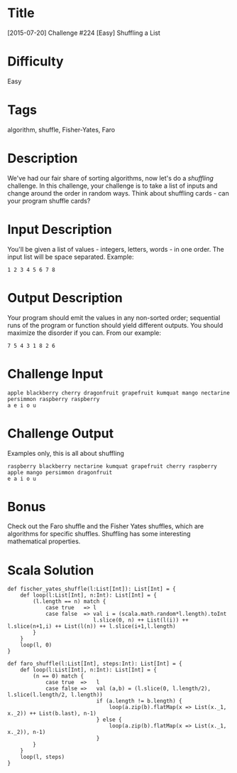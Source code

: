 # Title 

[2015-07-20] Challenge #224 [Easy] Shuffling a List

# Difficulty

Easy

# Tags

algorithm, shuffle, Fisher-Yates, Faro

# Description

We've had our fair share of sorting algorithms, now let's do a *shuffling* challenge. In this challenge, your challenge is to take a list of inputs and change around the order in random ways. Think about shuffling cards - can your program shuffle cards?

# Input Description

You'll be given a list of values - integers, letters, words - in one order. The input list will be space separated. Example:

	1 2 3 4 5 6 7 8 

# Output Description

Your program should emit the values in any non-sorted order; sequential runs of the program or function should yield different outputs. You should maximize the disorder if you can. From our example:

	7 5 4 3 1 8 2 6

# Challenge Input

	apple blackberry cherry dragonfruit grapefruit kumquat mango nectarine persimmon raspberry raspberry
	a e i o u

# Challenge Output 

Examples only, this is all about shuffling

	raspberry blackberry nectarine kumquat grapefruit cherry raspberry apple mango persimmon dragonfruit
	e a i o u

# Bonus

Check out the Faro shuffle and the Fisher Yates shuffles, which are algorithms for specific shuffles. Shuffling has some interesting mathematical properties. 

# Scala Solution

	def fischer_yates_shuffle(l:List[Int]): List[Int] = {	
		def loop(l:List[Int], n:Int): List[Int] = {
			(l.length == n) match {
				case true   => l
				case false  => val i = (scala.math.random*l.length).toInt
	  						   l.slice(0, n) ++ List(l(i)) ++ l.slice(n+1,i) ++ List(l(n)) ++ l.slice(i+1,l.length)
			}
		}
		loop(l, 0)
	}

	def faro_shuffle(l:List[Int], steps:Int): List[Int] = {
		def loop(l:List[Int], n:Int): List[Int] = {
			(n == 0) match {
				case true  =>   l
				case false =>   val (a,b) = (l.slice(0, l.length/2), l.slice(l.length/2, l.length))
								if (a.length != b.length) {
									loop(a.zip(b).flatMap(x => List(x._1, x._2)) ++ List(b.last), n-1)
								} else {
									loop(a.zip(b).flatMap(x => List(x._1, x._2)), n-1)
								}
			}
		}
		loop(l, steps)
	}
